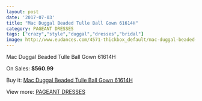 ```yaml
---
layout: post
date: '2017-07-03'
title: "Mac Duggal Beaded Tulle Ball Gown 61614H"
category: PAGEANT DRESSES
tags: ["crazy","style","duggal","dresses","bridal"]
image: http://www.eudances.com/4571-thickbox_default/mac-duggal-beaded-tulle-ball-gown-61614h.jpg
---
```

Mac Duggal Beaded Tulle Ball Gown 61614H

On Sales: **$560.99**
<a href="https://www.eudances.com/en/pageant-dresses/1531-mac-duggal-beaded-tulle-ball-gown-61614h.html"><amp-img layout="responsive" width="600" height="600" src="//www.eudances.com/4571-thickbox_default/mac-duggal-beaded-tulle-ball-gown-61614h.jpg" alt="Mac Duggal Beaded Tulle Ball Gown 61614H 0" /></a>
<a href="https://www.eudances.com/en/pageant-dresses/1531-mac-duggal-beaded-tulle-ball-gown-61614h.html"><amp-img layout="responsive" width="600" height="600" src="//www.eudances.com/4573-thickbox_default/mac-duggal-beaded-tulle-ball-gown-61614h.jpg" alt="Mac Duggal Beaded Tulle Ball Gown 61614H 1" /></a>
<a href="https://www.eudances.com/en/pageant-dresses/1531-mac-duggal-beaded-tulle-ball-gown-61614h.html"><amp-img layout="responsive" width="600" height="600" src="//www.eudances.com/4572-thickbox_default/mac-duggal-beaded-tulle-ball-gown-61614h.jpg" alt="Mac Duggal Beaded Tulle Ball Gown 61614H 2" /></a>

Buy it: [Mac Duggal Beaded Tulle Ball Gown 61614H](https://www.eudances.com/en/pageant-dresses/1531-mac-duggal-beaded-tulle-ball-gown-61614h.html "Mac Duggal Beaded Tulle Ball Gown 61614H")

View more: [PAGEANT DRESSES](https://www.eudances.com/en/16-pageant-dresses "PAGEANT DRESSES")